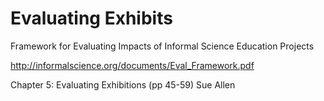 # Evaluating Exhibits

Framework for Evaluating Impacts of Informal Science Education Projects

http://informalscience.org/documents/Eval_Framework.pdf

Chapter 5: Evaluating Exhibitions (pp 45-59) Sue Allen


